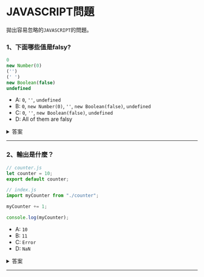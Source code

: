 # JAVASCRIPT問題

拋出容易忽略的`JAVASCRIPT`的問題。

### 1、下面哪些值是falsy?

```javascript
0
new Number(0)
('')
(' ')
new Boolean(false)
undefined
```

- A: `0`, `''`, `undefined`
- B: `0`, `new Number(0)`, `''`, `new Boolean(false)`, `undefined`
- C: `0`, `''`, `new Boolean(false)`, `undefined`
- D: All of them are falsy

<details>
<summary>答案</summary>

**答案：A**

只有6種 [false](https://developer.mozilla.org/zh-CN/docs/Glossary/Falsy) 值：
- `undefined`
- `null`
- `NaN`
- `0`
- `''` (empty string)
- `false`

`Function`構造函數，比如`new Number`和`new Boolean`，是[truthy](https://developer.mozilla.org/zh-CN/docs/Glossary/Truthy)
</details>
<hr/>

### 2、輸出是什麼？

```javascript
// counter.js
let counter = 10;
export default counter;
```

```javascript
// index.js
import myCounter from "./counter";

myCounter += 1;

console.log(myCounter);
```

- A: `10`
- B: `11`
- C: `Error`
- D: `NaN`

<details>
<summary>答案</summary>

**答案：C**

引入的模塊是**只讀的：你不能修改引入的模塊**。只有導出它們的模塊才能修改其值。

當我們給`myCounter`增加一個值得時候會拋出一個異常：`myCounter`是只讀的，不能被修改。
</details>
<hr/>

